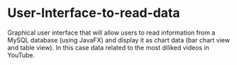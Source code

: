 # User-Interface-to-read-data
Graphical user interface that will allow users to read information from a MySQL database (using JavaFX) and display it as chart data (bar chart view and table view). In this case data related to the most diliked videos in YouTube.
